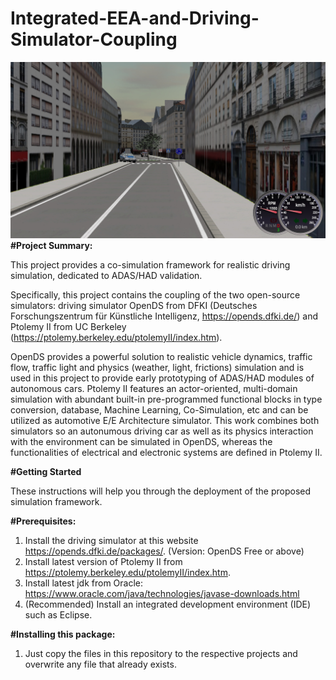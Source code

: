 # Integrated-EEA-and-Driving-Simulator-Coupling

![Alt text](ScreenshotOpends.jpg?raw=true "Title")
**#Project Summary:**

This project provides a co-simulation framework for realistic driving simulation, dedicated to ADAS/HAD validation. 

Specifically, this project contains the coupling of the two open-source simulators: 
driving simulator OpenDS from DFKI (Deutsches Forschungszentrum für Künstliche Intelligenz, https://opends.dfki.de/) and Ptolemy II from UC Berkeley (https://ptolemy.berkeley.edu/ptolemyII/index.htm).

OpenDS provides a powerful solution to realistic vehicle dynamics, traffic flow, traffic light and physics (weather, light, frictions) simulation and is used in this project to provide early prototyping of ADAS/HAD modules of autonomous cars.
Ptolemy II features an actor-oriented, multi-domain simulation with abundant built-in pre-programmed functional blocks in type conversion, database, Machine Learning, Co-Simulation, etc and can be utilized as automotive E/E Architecture simulator.
This work combines both simulators so an autonumous driving car as well as its physics interaction with the environment can be simulated in OpenDS, whereas the functionalities of electrical and electronic systems are defined in Ptolemy II.

**#Getting Started**


These instructions will help you through the deployment of the proposed simulation framework.

**#Prerequisites:**

1. Install the driving simulator at this website https://opends.dfki.de/packages/. (Version: OpenDS Free or above)
2. Install latest version of Ptolemy II from https://ptolemy.berkeley.edu/ptolemyII/index.htm. 
3. Install latest jdk from Oracle: https://www.oracle.com/java/technologies/javase-downloads.html
4. (Recommended) Install an integrated development environment (IDE) such as Eclipse. 

**#Installing this package:**
1. Just copy the files in this repository to the respective projects and overwrite any file that already exists.

